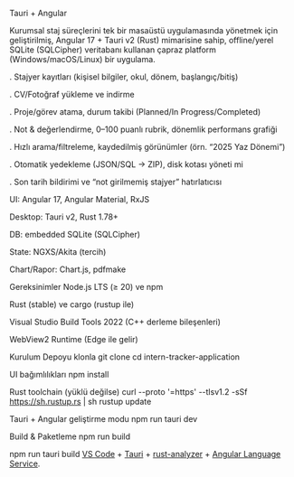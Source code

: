 Tauri + Angular

Kurumsal staj süreçlerini tek bir masaüstü uygulamasında yönetmek için geliştirilmiş, Angular 17 + Tauri v2 (Rust) mimarisine sahip, offline/yerel SQLite (SQLCipher) veritabanı kullanan çapraz platform (Windows/macOS/Linux) bir uygulama.

. Stajyer kayıtları (kişisel bilgiler, okul, dönem, başlangıç/bitiş)

. CV/Fotoğraf yükleme ve indirme

. Proje/görev atama, durum takibi (Planned/In Progress/Completed)

. Not & değerlendirme, 0–100 puanlı rubrik, dönemlik performans grafiği

. Hızlı arama/filtreleme, kaydedilmiş görünümler (örn. “2025 Yaz Dönemi”)

. Otomatik yedekleme (JSON/SQL → ZIP), disk kotası yöneti mi

. Son tarih bildirimi ve “not girilmemiş stajyer” hatırlatıcısı

UI: Angular 17, Angular Material, RxJS

Desktop: Tauri v2, Rust 1.78+

DB: embedded SQLite (SQLCipher)

State: NGXS/Akita (tercih)

Chart/Rapor: Chart.js, pdfmake

Gereksinimler
Node.js LTS (≥ 20) ve npm

Rust (stable) ve cargo (rustup ile)

Visual Studio Build Tools 2022 (C++ derleme bileşenleri)

WebView2 Runtime (Edge ile gelir)

Kurulum
Depoyu klonla git clone cd intern-tracker-application

UI bağımlılıkları npm install

Rust toolchain (yüklü değilse) curl --proto '=https' --tlsv1.2 -sSf https://sh.rustup.rs | sh rustup update

Tauri + Angular geliştirme modu
npm run tauri dev

Build & Paketleme
npm run build

npm run tauri build
[VS Code](https://code.visualstudio.com/) + [Tauri](https://marketplace.visualstudio.com/items?itemName=tauri-apps.tauri-vscode) + [rust-analyzer](https://marketplace.visualstudio.com/items?itemName=rust-lang.rust-analyzer) + [Angular Language Service](https://marketplace.visualstudio.com/items?itemName=Angular.ng-template).
